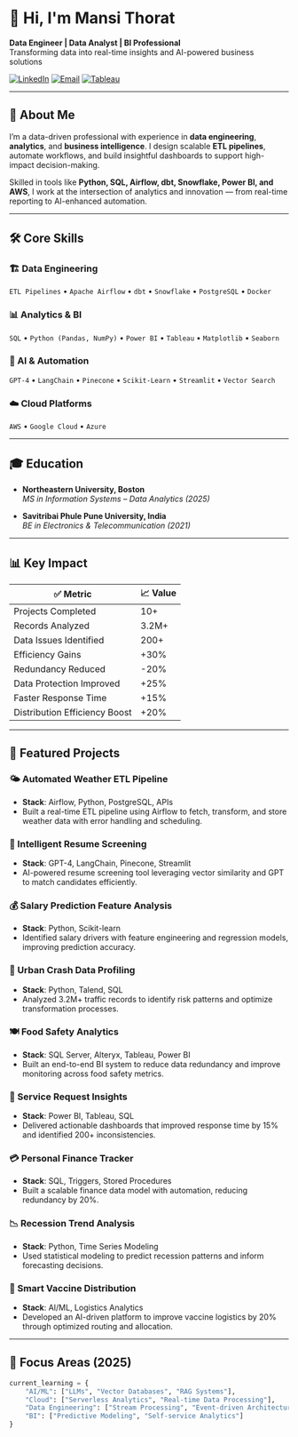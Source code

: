 # 👋 Hi, I'm Mansi Thorat

**Data Engineer | Data Analyst | BI Professional**  
Transforming data into real-time insights and AI-powered business solutions

[![LinkedIn](https://img.shields.io/badge/-LinkedIn-0A66C2?style=flat-square&logo=linkedin&logoColor=white)](https://linkedin.com/in/mansithorat)
[![Email](https://img.shields.io/badge/-Email-D14836?style=flat-square&logo=gmail&logoColor=white)](mailto:mansithorat99@gmail.com)
[![Tableau](https://img.shields.io/badge/-Tableau%20Portfolio-E97627?style=flat-square&logo=Tableau&logoColor=white)](https://public.tableau.com/app/profile/mansi.thorat2353/vizzes)

---

## 🚀 About Me

I’m a data-driven professional with experience in **data engineering**, **analytics**, and **business intelligence**. I design scalable **ETL pipelines**, automate workflows, and build insightful dashboards to support high-impact decision-making.

Skilled in tools like **Python, SQL, Airflow, dbt, Snowflake, Power BI, and AWS**, I work at the intersection of analytics and innovation — from real-time reporting to AI-enhanced automation.

---

## 🛠️ Core Skills

### 🏗️ Data Engineering  
`ETL Pipelines` • `Apache Airflow` • `dbt` • `Snowflake` • `PostgreSQL` • `Docker`

### 📊 Analytics & BI  
`SQL` • `Python (Pandas, NumPy)` • `Power BI` • `Tableau` • `Matplotlib` • `Seaborn`

### 🤖 AI & Automation  
`GPT-4` • `LangChain` • `Pinecone` • `Scikit-Learn` • `Streamlit` • `Vector Search`

### ☁️ Cloud Platforms  
`AWS` • `Google Cloud` • `Azure`

---

## 🎓 Education

- **Northeastern University, Boston**  
  *MS in Information Systems – Data Analytics (2025)*

- **Savitribai Phule Pune University, India**  
  *BE in Electronics & Telecommunication (2021)*

---

## 📊 Key Impact

| ✅ Metric                        | 📈 Value     |
|-------------------------------|-------------|
| Projects Completed            | 10+         |
| Records Analyzed              | 3.2M+       |
| Data Issues Identified        | 200+        |
| Efficiency Gains              | +30%        |
| Redundancy Reduced            | -20%        |
| Data Protection Improved      | +25%        |
| Faster Response Time          | +15%        |
| Distribution Efficiency Boost | +20%        |

---

## 🧠 Featured Projects

### 🌤️ Automated Weather ETL Pipeline
- **Stack**: Airflow, Python, PostgreSQL, APIs  
- Built a real-time ETL pipeline using Airflow to fetch, transform, and store weather data with error handling and scheduling.

### 🤖 Intelligent Resume Screening
- **Stack**: GPT-4, LangChain, Pinecone, Streamlit  
- AI-powered resume screening tool leveraging vector similarity and GPT to match candidates efficiently.

### 💰 Salary Prediction Feature Analysis
- **Stack**: Python, Scikit-learn  
- Identified salary drivers with feature engineering and regression models, improving prediction accuracy.

### 🚗 Urban Crash Data Profiling
- **Stack**: Python, Talend, SQL  
- Analyzed 3.2M+ traffic records to identify risk patterns and optimize transformation processes.

### 🍽️ Food Safety Analytics
- **Stack**: SQL Server, Alteryx, Tableau, Power BI  
- Built an end-to-end BI system to reduce data redundancy and improve monitoring across food safety metrics.

### 🎫 Service Request Insights
- **Stack**: Power BI, Tableau, SQL  
- Delivered actionable dashboards that improved response time by 15% and identified 200+ inconsistencies.

### 💳 Personal Finance Tracker
- **Stack**: SQL, Triggers, Stored Procedures  
- Built a scalable finance data model with automation, reducing redundancy by 20%.

### 📉 Recession Trend Analysis
- **Stack**: Python, Time Series Modeling  
- Used statistical modeling to predict recession patterns and inform forecasting decisions.

### 💉 Smart Vaccine Distribution
- **Stack**: AI/ML, Logistics Analytics  
- Developed an AI-driven platform to improve vaccine logistics by 20% through optimized routing and allocation.

---

## 🎯 Focus Areas (2025)

```python
current_learning = {
    "AI/ML": ["LLMs", "Vector Databases", "RAG Systems"],
    "Cloud": ["Serverless Analytics", "Real-time Data Processing"],
    "Data Engineering": ["Stream Processing", "Event-driven Architecture"],
    "BI": ["Predictive Modeling", "Self-service Analytics"]
}
